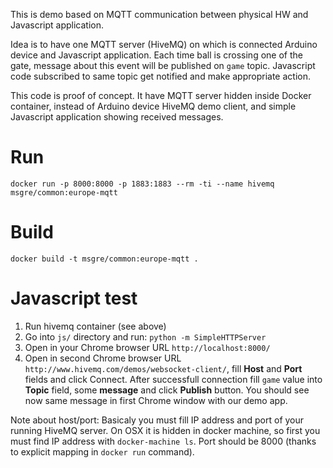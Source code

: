 This is demo based on MQTT communication between physical HW and Javascript
application.

Idea is to have one MQTT server (HiveMQ) on which is connected Arduino device
and Javascript application. Each time ball is crossing one of the gate,
message about this event will be published on `game` topic. Javascript code
subscribed to same topic get notified and make appropriate action.

This code is proof of concept. It have MQTT server hidden inside Docker container,
instead of Arduino device HiveMQ demo client, and simple Javascript application
showing received messages.

# Run

    docker run -p 8000:8000 -p 1883:1883 --rm -ti --name hivemq msgre/common:europe-mqtt

# Build

    docker build -t msgre/common:europe-mqtt .

# Javascript test

1) Run hivemq container (see above)
2) Go into `js/` directory and run: `python -m SimpleHTTPServer`
3) Open in your Chrome browser URL `http://localhost:8000/`
4) Open in second Chrome browser URL `http://www.hivemq.com/demos/websocket-client/`,
   fill **Host** and **Port** fields and click Connect. After successfull 
   connection fill `game` value into **Topic** field, some **message** and click
   **Publish** button. You should see now same message in first Chrome window
   with our demo app.

Note about host/port: Basicaly you must fill IP address and port of your running
HiveMQ server. On OSX it is hidden in docker machine, so first you must find
IP address with `docker-machine ls`. Port should be 8000 (thanks to explicit
mapping in `docker run` command).
